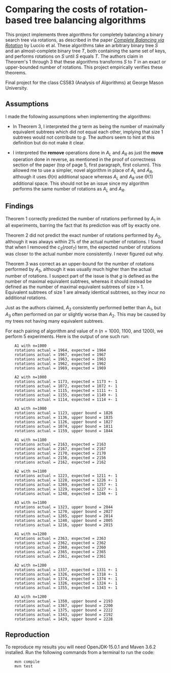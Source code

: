 # Comparing the costs of rotation-based tree balancing algorithms

This project implements three algorithms for completely balancing a binary search tree
via rotations, as described in the paper
*[Complete Balancing via Rotation](http://web.science.mq.edu.au/~bmans/BMans/Papers/LMMP_CJ2016.pdf)*
by Luccio et al.
These algorithms take an arbitrary binary tree $S$ and an almost-complete binary tree $T$,
both containing the same set of keys,
and performs rotations on $S$ until $S$ equals $T$.
The authors claim in Theorem's 1 through 3 that these algorithms transforms $S$ to $T$ in an exact or upper-bounded number of rotations.
This project empirically verifies these theorems.

Final project for the class CS583 (Analysis of Algorithms) at George Mason University.

## Assumptions

I made the following assumptions when implementing the algorithms:

- In Theorem 3, I interpreted the $g$ term as being the number of maximally equivalent subtrees which did
  not equal each other, implying that size 1 subtrees would not contribute to $g$. The authors seem to hint
  at this definition but do not make it clear.

- I interpreted the **remove** operations done in $A_L$ and $A_R$ as just the **move** operation done in reverse,
  as mentioned in the proof of correctness section of the paper (top of page 5, first paragraph, first column).
  This allowed me to use a simpler, novel algorithm in place of $A_L$ and $A_R$,
  although it uses $\Theta(n)$ additional space whereas $A_L$ and $A_R$ use $\Theta(1)$ additional space. This should not be
  an issue since my algorithm performs the same number of rotations as $A_L$ and $A_R$.

## Findings

Theorem 1 correctly predicted the number of rotations performed by $A_1$ in all experiments,
barring the fact that its prediction was off by exactly one.

Theorem 2 did not predict the exact number of rotations performed by $A_2$, although it was always within 2% of the
actual number of rotations. I found that when I removed the $c_S(root_T)$ term, the expected number of rotations was
closer to the actual number more consistently. I never figured out why.

Theorem 3 was correct as an upper-bound for the number of rotations performed by $A_3$,
although it was usually much higher than the actual number of rotations.
I suspect part of the issue is that $g$ is defined as the number of maximal equivalent subtrees,
whereas it should instead be defined as the number of maximal equivalent subtrees of size > 1.
Equivalent subtrees of size 1 are already identical subtrees, so they incur no additional rotations.

Just as the authors claimed, $A_2$ consistently performed better than $A_1$, but $A_3$ often
performed on par or slightly worse than $A_2$. This may be caused by my trees not having many
equivalent subtrees.

For each pairing of algorithm and value of $n$ ($n=1000$, $1100$, and $1200$),
we perform 5 experiments. Here is the output of one such run:

```
    A1 with n=1000
    rotations actual = 1964, expected = 1964
    rotations actual = 1967, expected = 1967
    rotations actual = 1963, expected = 1963
    rotations actual = 1962, expected = 1962
    rotations actual = 1969, expected = 1969

    A2 with n=1000
    rotations actual = 1173, expected = 1173 +- 1
    rotations actual = 1072, expected = 1072 +- 1
    rotations actual = 1115, expected = 1111 +- 1
    rotations actual = 1155, expected = 1149 +- 1
    rotations actual = 1114, expected = 1114 +- 1

    A3 with n=1000
    rotations actual = 1123, upper bound = 1826
    rotations actual = 1136, upper bound = 1835
    rotations actual = 1126, upper bound = 1827
    rotations actual = 1074, upper bound = 1811
    rotations actual = 1159, upper bound = 1844

    A1 with n=1100
    rotations actual = 2163, expected = 2163
    rotations actual = 2167, expected = 2167
    rotations actual = 2170, expected = 2170
    rotations actual = 2156, expected = 2156
    rotations actual = 2162, expected = 2162

    A2 with n=1100
    rotations actual = 1223, expected = 1211 +- 1
    rotations actual = 1228, expected = 1226 +- 1
    rotations actual = 1269, expected = 1257 +- 1
    rotations actual = 1229, expected = 1227 +- 1
    rotations actual = 1248, expected = 1246 +- 1

    A3 with n=1100
    rotations actual = 1323, upper bound = 2044
    rotations actual = 1270, upper bound = 2027
    rotations actual = 1265, upper bound = 2014
    rotations actual = 1240, upper bound = 2005
    rotations actual = 1216, upper bound = 2015

    A1 with n=1200
    rotations actual = 2363, expected = 2363
    rotations actual = 2362, expected = 2362
    rotations actual = 2360, expected = 2360
    rotations actual = 2365, expected = 2365
    rotations actual = 2361, expected = 2361

    A2 with n=1200
    rotations actual = 1337, expected = 1331 +- 1
    rotations actual = 1326, expected = 1318 +- 1
    rotations actual = 1374, expected = 1374 +- 1
    rotations actual = 1326, expected = 1324 +- 1
    rotations actual = 1355, expected = 1343 +- 1

    A3 with n=1200
    rotations actual = 1350, upper bound = 2193
    rotations actual = 1367, upper bound = 2200
    rotations actual = 1375, upper bound = 2222
    rotations actual = 1343, upper bound = 2192
    rotations actual = 1429, upper bound = 2228
```

## Reproduction

To reproduce my results you will need OpenJDK-15.0.1 and Maven 3.6.2 installed.
Run the following commands from a terminal to run the code:

```
    mvn compile
    mvn test
```

